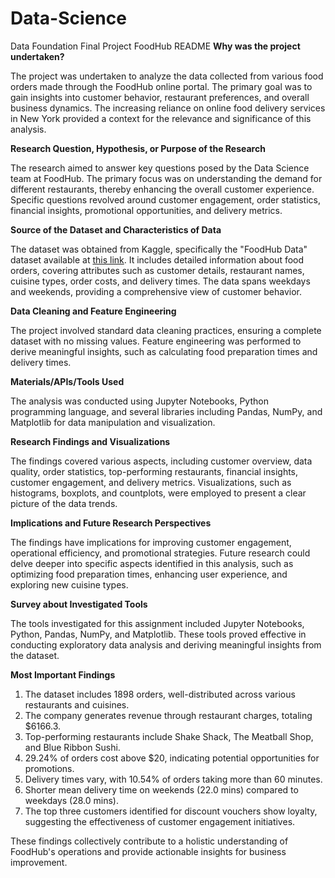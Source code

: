 # Data-Science
Data Foundation Final Project FoodHub README
**Why was the project undertaken?**

The project was undertaken to analyze the data collected from various food orders made through the FoodHub online portal. The primary goal was to gain insights into customer behavior, restaurant preferences, and overall business dynamics. The increasing reliance on online food delivery services in New York provided a context for the relevance and significance of this analysis.

**Research Question, Hypothesis, or Purpose of the Research**

The research aimed to answer key questions posed by the Data Science team at FoodHub. The primary focus was on understanding the demand for different restaurants, thereby enhancing the overall customer experience. Specific questions revolved around customer engagement, order statistics, financial insights, promotional opportunities, and delivery metrics.

**Source of the Dataset and Characteristics of Data**

The dataset was obtained from Kaggle, specifically the "FoodHub Data" dataset available at [this link](https://www.kaggle.com/datasets/tasnimniger/foodhub-data). It includes detailed information about food orders, covering attributes such as customer details, restaurant names, cuisine types, order costs, and delivery times. The data spans weekdays and weekends, providing a comprehensive view of customer behavior.

**Data Cleaning and Feature Engineering**

The project involved standard data cleaning practices, ensuring a complete dataset with no missing values. Feature engineering was performed to derive meaningful insights, such as calculating food preparation times and delivery times.

**Materials/APIs/Tools Used**

The analysis was conducted using Jupyter Notebooks, Python programming language, and several libraries including Pandas, NumPy, and Matplotlib for data manipulation and visualization.

**Research Findings and Visualizations**

The findings covered various aspects, including customer overview, data quality, order statistics, top-performing restaurants, financial insights, customer engagement, and delivery metrics. Visualizations, such as histograms, boxplots, and countplots, were employed to present a clear picture of the data trends.

**Implications and Future Research Perspectives**

The findings have implications for improving customer engagement, operational efficiency, and promotional strategies. Future research could delve deeper into specific aspects identified in this analysis, such as optimizing food preparation times, enhancing user experience, and exploring new cuisine types.

**Survey about Investigated Tools**

The tools investigated for this assignment included Jupyter Notebooks, Python, Pandas, NumPy, and Matplotlib. These tools proved effective in conducting exploratory data analysis and deriving meaningful insights from the dataset.

**Most Important Findings**

1. The dataset includes 1898 orders, well-distributed across various restaurants and cuisines.
2. The company generates revenue through restaurant charges, totaling $6166.3.
3. Top-performing restaurants include Shake Shack, The Meatball Shop, and Blue Ribbon Sushi.
4. 29.24% of orders cost above $20, indicating potential opportunities for promotions.
5. Delivery times vary, with 10.54% of orders taking more than 60 minutes.
6. Shorter mean delivery time on weekends (22.0 mins) compared to weekdays (28.0 mins).
7. The top three customers identified for discount vouchers show loyalty, suggesting the effectiveness of customer engagement initiatives.

These findings collectively contribute to a holistic understanding of FoodHub's operations and provide actionable insights for business improvement.
